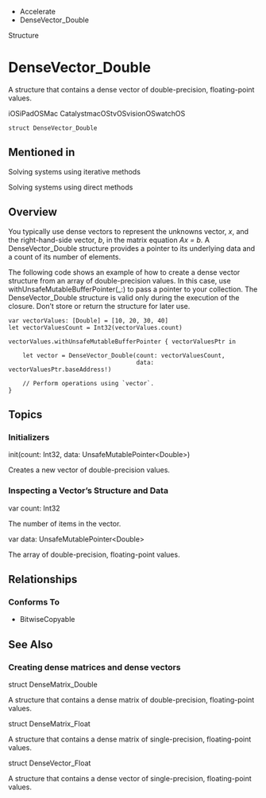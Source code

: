 

- Accelerate
-  DenseVector_Double 

Structure

# DenseVector_Double

A structure that contains a dense vector of double-precision, floating-point values.

iOSiPadOSMac CatalystmacOStvOSvisionOSwatchOS

``` source
struct DenseVector_Double
```

## Mentioned in 

Solving systems using iterative methods

Solving systems using direct methods

## Overview

You typically use dense vectors to represent the unknowns vector, *x*, and the right-hand-side vector, *b*, in the matrix equation *Ax = b.* A DenseVector_Double structure provides a pointer to its underlying data and a count of its number of elements.

The following code shows an example of how to create a dense vector structure from an array of double-precision values. In this case, use withUnsafeMutableBufferPointer(_:) to pass a pointer to your collection. The DenseVector_Double structure is valid only during the execution of the closure. Don’t store or return the structure for later use.

```
var vectorValues: [Double] = [10, 20, 30, 40]
let vectorValuesCount = Int32(vectorValues.count)

vectorValues.withUnsafeMutableBufferPointer { vectorValuesPtr in

    let vector = DenseVector_Double(count: vectorValuesCount,
                                    data: vectorValuesPtr.baseAddress!)

    // Perform operations using `vector`.
}
```

## Topics

### Initializers

init(count: Int32, data: UnsafeMutablePointer&lt;Double>)

Creates a new vector of double-precision values.

### Inspecting a Vector’s Structure and Data

var count: Int32

The number of items in the vector.

var data: UnsafeMutablePointer&lt;Double>

The array of double-precision, floating-point values.

## Relationships

### Conforms To

- BitwiseCopyable

## See Also

### Creating dense matrices and dense vectors

struct DenseMatrix_Double

A structure that contains a dense matrix of double-precision, floating-point values.

struct DenseMatrix_Float

A structure that contains a dense matrix of single-precision, floating-point values.

struct DenseVector_Float

A structure that contains a dense vector of single-precision, floating-point values.

